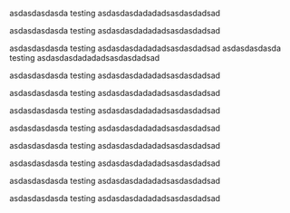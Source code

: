 asdasdasdasda testing asdasdasdadadadsasdasdadsad

asdasdasdasda testing asdasdasdadadadsasdasdadsad

asdasdasdasda testing asdasdasdadadadsasdasdadsad
asdasdasdasda testing asdasdasdadadadsasdasdadsad

asdasdasdasda testing asdasdasdadadadsasdasdadsad

asdasdasdasda testing asdasdasdadadadsasdasdadsad

asdasdasdasda testing asdasdasdadadadsasdasdadsad

asdasdasdasda testing asdasdasdadadadsasdasdadsad

asdasdasdasda testing asdasdasdadadadsasdasdadsad

asdasdasdasda testing asdasdasdadadadsasdasdadsad

asdasdasdasda testing asdasdasdadadadsasdasdadsad

asdasdasdasda testing asdasdasdadadadsasdasdadsad

